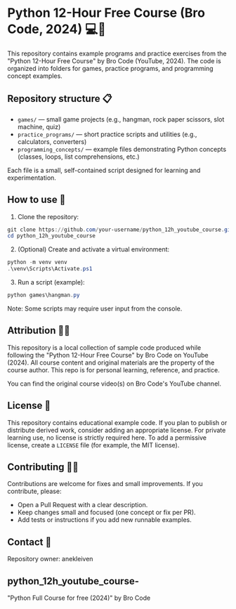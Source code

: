 # Python 12-Hour Free Course (Bro Code, 2024) 💻🤔

This repository contains example programs and practice exercises from the "Python 12-Hour Free Course" by Bro Code (YouTube, 2024). The code is organized into folders for games, practice programs, and programming concept examples.

## Repository structure 📋

- `games/` — small game projects (e.g., hangman, rock paper scissors, slot machine, quiz)
- `practice_programs/` — short practice scripts and utilities (e.g., calculators, converters)
- `programming_concepts/` — example files demonstrating Python concepts (classes, loops, list comprehensions, etc.)

Each file is a small, self-contained script designed for learning and experimentation.

## How to use 🔧

1. Clone the repository:

```powershell
git clone https://github.com/your-username/python_12h_youtube_course.git
cd python_12h_youtube_course
```

2. (Optional) Create and activate a virtual environment:

```powershell
python -m venv venv
.\venv\Scripts\Activate.ps1
```

3. Run a script (example):

```powershell
python games\hangman.py
```

Note: Some scripts may require user input from the console.

## Attribution 👩‍🏫

This repository is a local collection of sample code produced while following the "Python 12-Hour Free Course" by Bro Code on YouTube (2024). All course content and original materials are the property of the course author. This repo is for personal learning, reference, and practice.

You can find the original course video(s) on Bro Code's YouTube channel.

## License 📜

This repository contains educational example code. If you plan to publish or distribute derived work, consider adding an appropriate license. For private learning use, no license is strictly required here. To add a permissive license, create a `LICENSE` file (for example, the MIT license).

## Contributing 👩‍🎓

Contributions are welcome for fixes and small improvements. If you contribute, please:

- Open a Pull Request with a clear description.
- Keep changes small and focused (one concept or fix per PR).
- Add tests or instructions if you add new runnable examples.

## Contact 👸

Repository owner: anekleiven

## python_12h_youtube_course-
"Python Full Course for free (2024)" by Bro Code 
